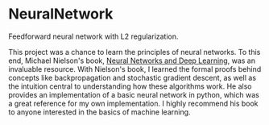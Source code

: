 # NeuralNetwork
Feedforward neural network with L2 regularization.

This project was a chance to learn the principles of neural networks. To this end, Michael Nielson's book, [Neural Networks and Deep Learning](neuralnetworksanddeeplearning.com), was an invaluable resource. With Nielson's book, I learned the formal proofs behind concepts like backpropagation and stochastic gradient descent, as well as the intuition central to understanding how these algorithms work. He also provides an implementation of a basic neural network in python, which was a great reference for my own implementation. I highly recommend his book to anyone interested in the basics of machine learning. 

